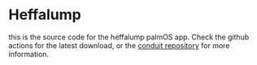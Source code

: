 # Heffalump

this is the source code for the heffalump palmOS app. Check the github actions for the latest download, or the [conduit repository](https://github.com/knickish/heffalump_conduit) for more information.